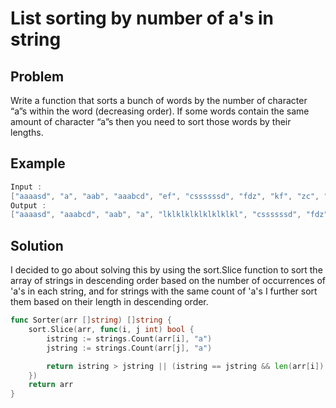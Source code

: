 # List sorting by number of a's in string

## Problem
Write a function that sorts a bunch of words by the number of
character “a”s within the word (decreasing order). If some words
contain the same amount of character “a”s then you need to sort
those words by their lengths.

## Example
```go
Input :
["aaaasd", "a", "aab", "aaabcd", "ef", "cssssssd", "fdz", "kf", "zc", "lklklklklklklklkl", "l"]
Output :
["aaaasd", "aaabcd", "aab", "a", "lklklklklklklklkl", "cssssssd", "fdz", "ef", "kf", "zc", "l"]
```


## Solution
I decided to go about solving this by using the sort.Slice function to sort the array of strings in descending order based on the number of occurrences of 'a's in each string, and for strings with the same count of 'a's I further sort them based on their length in descending order.

```go
func Sorter(arr []string) []string {
	sort.Slice(arr, func(i, j int) bool {
		istring := strings.Count(arr[i], "a")
		jstring := strings.Count(arr[j], "a")

		return istring > jstring || (istring == jstring && len(arr[i]) > len(arr[j]))
	})
	return arr
}
```